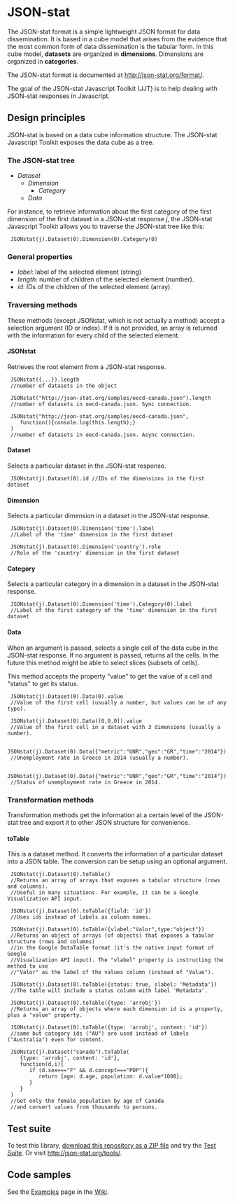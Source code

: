 # JSON-stat

The JSON-stat format is a simple lightweight JSON format for data dissemination. It is based in a cube model that arises from the evidence that the most common form of data dissemination is the tabular form. In this cube model, **datasets** are organized in **dimensions**. Dimensions are organized in **categories**.

The JSON-stat format is documented at http://json-stat.org/format/.

The goal of the JSON-stat Javascript Toolkit (JJT) is to help dealing with JSON-stat responses in Javascript.

## Design principles

JSON-stat is based on a data cube information structure. The JSON-stat Javascript Toolkit exposes the data cube as a tree.

### The JSON-stat tree

 * *Dataset*
   * *Dimension*
     * *Category*
   * *Data*

For instance, to retrieve information about the first category of the first dimension of the first dataset in a JSON-stat response _j_, the JSON-stat Javascript Toolkit allows you to traverse the JSON-stat tree like this:

     JSONstat(j).Dataset(0).Dimension(0).Category(0)

### General properties

 * *label*: label of the selected element (string)
 * *length*: number of children of the selected element (number).
 * *id*: IDs of the children of the selected element (array).

### Traversing methods

These methods (except JSONstat, which is not actually a method) accept a selection argument (ID or index). If it is not provided, an array is returned with the information for every child of the selected element.

#### JSONstat

Retrieves the root element from a JSON-stat response.

     JSONstat({...}).length
     //number of datasets in the object

     JSONstat("http://json-stat.org/samples/oecd-canada.json").length
     //number of datasets in oecd-canada.json. Sync connection.

     JSONstat("http://json-stat.org/samples/oecd-canada.json", 
        function(){console.log(this.length);}
     )
     //number of datasets in oecd-canada.json. Async connection.

#### Dataset

Selects a particular dataset in the JSON-stat response.

     JSONstat(j).Dataset(0).id //IDs of the dimensions in the first dataset

#### Dimension

Selects a particular dimension in a dataset in the JSON-stat response.

     JSONstat(j).Dataset(0).Dimension('time').label
     //Label of the 'time' dimension in the first dataset

     JSONstat(j).Dataset(0).Dimension('country').role
     //Role of the 'country' dimension in the first dataset

#### Category

Selects a particular category in a dimension in a dataset in the JSON-stat response.

     JSONstat(j).Dataset(0).Dimension('time').Category(0).label
     //Label of the first category of the 'time' dimension in the first dataset

#### Data

When an argument is passed, selects a single cell of the data cube in the JSON-stat response. If no argument is passed, returns all the cells. In the future this method might be able to select slices (subsets of cells).

This method accepts the property "value" to get the value of a cell and "status" to get its status.

     JSONstat(j).Dataset(0).Data(0).value
     //Value of the first cell (usually a number, but values can be of any type).

     JSONstat(j).Dataset(0).Data([0,0,0]).value
     //Value of the first cell in a dataset with 3 dimensions (usually a number).

     JSONstat(j).Dataset(0).Data({"metric":"UNR","geo":"GR","time":"2014"}).value
     //Unemployment rate in Greece in 2014 (usually a number).

     JSONstat(j).Dataset(0).Data({"metric":"UNR","geo":"GR","time":"2014"}).status
     //Status of unemployment rate in Greece in 2014.

### Transformation methods

Transformation methods get the information at a certain level of the JSON-stat tree and export it to other JSON structure for convenience.

#### toTable

This is a dataset method. It converts the information of a particular dataset into a JSON table. The conversion can be setup using an optional argument.

     JSONstat(j).Dataset(0).toTable()
     //Returns an array of arrays that exposes a tabular structure (rows and columns).
     //Useful in many situations. For example, it can be a Google Visualization API input. 

     JSONstat(j).Dataset(0).toTable({field: 'id'})
     //Uses ids instead of labels as column names.

     JSONstat(j).Dataset(0).toTable({vlabel:"Valor",type:"object"})
     //Returns an object of arrays (of objects) that exposes a tabular structure (rows and columns)
     //in the Google DataTable format (it's the native input format of Google
     //Visualization API input). The "vlabel" property is instructing the method to use
     //"Valor" as the label of the values column (instead of "Value").

     JSONstat(j).Dataset(0).toTable({status: true, slabel: 'Metadata'})
     //The table will include a status column with label 'Metadata'.

     JSONstat(j).Dataset(0).toTable({type: 'arrobj'})
     //Returns an array of objects where each dimension id is a property, plus a "value" property.

     JSONstat(j).Dataset(0).toTable({type: 'arrobj', content: 'id'})
     //same but category ids ("AU") are used instead of labels ("Australia") even for content.

     JSONstat(j).Dataset("canada").toTable(
        {type: 'arrobj', content: 'id'},
        function(d,i){
           if (d.sex==="F" && d.concept==="POP"){
              return {age: d.age, population: d.value*1000};
           }
        }
     )
     //Get only the female population by age of Canada 
     //and convert values from thousands to persons.

## Test suite

To test this library, [download this repository as a ZIP file](https://github.com/badosa/JSON-stat/archive/master.zip) and try the [Test Suite](https://github.com/badosa/JSON-stat/tree/master/test). Or visit http://json-stat.org/tools/.

## Code samples

See the [Examples](https://github.com/badosa/JSON-stat/wiki/Examples) page in the [Wiki](https://github.com/badosa/JSON-stat/wiki).